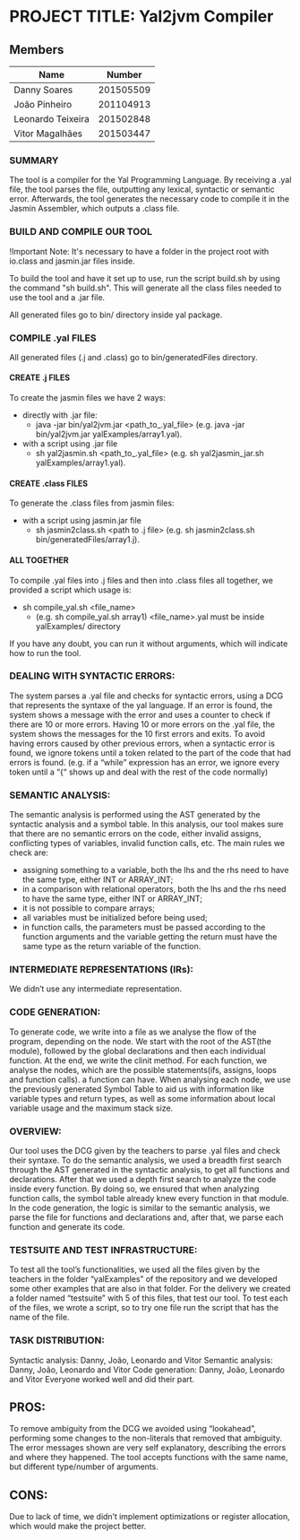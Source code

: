 # PROJECT TITLE: Yal2jvm Compiler

## Members

|Name               | Number    |
| ------------- |:-------------:|
|Danny Soares       | 201505509 |
|João Pinheiro      | 201104913 |
|Leonardo Teixeira  | 201502848 |
|Vitor Magalhães    | 201503447 |

### SUMMARY 
The tool is a compiler for the Yal Programming Language.
By receiving a .yal file, the tool parses the file, outputting any lexical, syntactic or semantic error.
Afterwards, the tool generates the necessary code to compile it in the Jasmin Assembler, which outputs a .class file.
 
### BUILD AND COMPILE OUR TOOL

!Important Note: It's necessary to have a folder in the project root with io.class and jasmin.jar files inside.

To build the tool and have it set up to use, run the script build.sh by using the command "sh build.sh". This will generate all the class files needed to use the tool and a .jar file.



All generated files go to bin/ directory inside yal package.

### COMPILE .yal FILES

All generated files (.j and .class) go to bin/generatedFiles directory.

#### CREATE .j FILES

To create the jasmin files we have 2 ways:
 - directly with .jar file:
    - java -jar bin/yal2jvm.jar <path_to_.yal_file> 
    (e.g. java -jar bin/yal2jvm.jar yalExamples/array1.yal).
 - with a script using .jar file
    - sh yal2jasmin.sh <path_to_.yal_file>
    (e.g. sh yal2jasmin_jar.sh yalExamples/array1.yal).

#### CREATE .class FILES

To generate the .class files from jasmin files:
- with a script using jasmin.jar file
    - sh jasmin2class.sh <path to .j file>
    (e.g. sh jasmin2class.sh bin/generatedFiles/array1.j).

#### ALL TOGETHER

To compile .yal files into .j files and then into .class files all together, we provided a script which usage is:
- sh compile_yal.sh <file_name>
    - (e.g. sh compile_yal.sh array1)
    <file_name>.yal must be inside yalExamples/ directory

If you have any doubt, you can run it without arguments, which will indicate how to run the tool.
 
### DEALING WITH SYNTACTIC ERRORS: 
The system parses a .yal file and checks for syntactic errors, using a DCG that represents the syntaxe of the yal language. If an error is found, the system shows a message with the error and uses a counter to check if there are 10 or more errors. Having 10 or more errors on the .yal file, the system shows the messages for the 10 first errors and exits. To avoid having errors caused by other previous errors, when a syntactic error is found, we ignore tokens until a token related to the part of the code that had errors is found. (e.g. if a “while” expression has an error, we ignore every token until a “{“ shows up and deal with the rest of the code normally)

### SEMANTIC ANALYSIS: 
The semantic analysis is performed using the AST generated by the syntactic analysis and a symbol table. In this analysis, our tool makes sure that there are no semantic errors on the code, either invalid assigns, conflicting types of variables, invalid function calls, etc.
The main rules we check are:
- assigning something to a variable, both the lhs and the rhs need to have the same type, either INT or ARRAY_INT;
- in a comparison with relational operators, both the lhs and the rhs need to have the same type, either INT or ARRAY_INT;
- it is not possible to compare arrays;
- all variables must be initialized before being used;
- in function calls, the parameters must be passed according to the function arguments and the variable getting the return must have the same type as the return variable of the function.
 
### INTERMEDIATE REPRESENTATIONS (IRs): 
We didn’t use any intermediate representation.

### CODE GENERATION: 
To generate code, we write into a file as we analyse the flow of the program, depending on the node. We start with the root of the AST(the module), followed by the global declarations and then each individual function. At the end, we write the clinit method.
For each function, we analyse the nodes, which are the possible statements(ifs, assigns, loops and function calls). a function can have.	When analysing each node, we use the previously generated Symbol Table to aid us with information like variable types and return types, as well as some information about local variable usage and the maximum stack size.
 
### OVERVIEW: 
Our tool uses the DCG given by the teachers to parse .yal files and check their syntaxe. 
To do the semantic analysis, we used a breadth first search through the AST generated in the syntactic analysis, to get all functions and declarations. After that we used a depth first search to analyze the code inside every function. By doing so, we ensured that when analyzing function calls, the symbol table already knew every function in that module.
In the code generation, the logic is similar to the semantic analysis, we parse the file for functions and declarations and, after that, we parse each function and generate its code.
 
### TESTSUITE AND TEST INFRASTRUCTURE: 
To test all the tool’s functionalities, we used all the files given by the teachers in the folder “yalExamples” of the repository and we developed some other examples that are also in that folder. For the delivery we created a folder named “testsuite” with 5 of this files, that test our tool. To test each of the files, we wrote a script, so to try one file run the script that has the name of the file.
 
### TASK DISTRIBUTION: 
Syntactic analysis: Danny, João, Leonardo and Vitor
Semantic analysis: Danny, João, Leonardo and Vitor
Code generation: Danny, João, Leonardo and Vitor
Everyone worked well and did their part.
 
## PROS: 
To remove ambiguity from the DCG we avoided using “lookahead”, performing some changes to the non-literals that removed that ambiguity.
The error messages shown are very self explanatory, describing the errors and where they happened.
The tool accepts functions with the same name, but different type/number of arguments.

## CONS: 
Due to lack of time, we didn’t implement optimizations or register allocation, which would make the project better.
